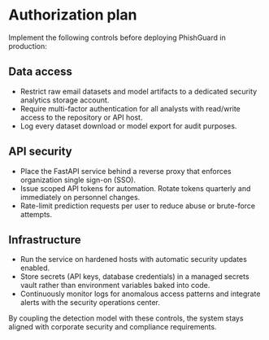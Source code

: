 # Authorization plan

Implement the following controls before deploying PhishGuard in production:

## Data access

- Restrict raw email datasets and model artifacts to a dedicated security analytics storage account.
- Require multi-factor authentication for all analysts with read/write access to the repository or API host.
- Log every dataset download or model export for audit purposes.

## API security

- Place the FastAPI service behind a reverse proxy that enforces organization single sign-on (SSO).
- Issue scoped API tokens for automation. Rotate tokens quarterly and immediately on personnel changes.
- Rate-limit prediction requests per user to reduce abuse or brute-force attempts.

## Infrastructure

- Run the service on hardened hosts with automatic security updates enabled.
- Store secrets (API keys, database credentials) in a managed secrets vault rather than environment variables baked into code.
- Continuously monitor logs for anomalous access patterns and integrate alerts with the security operations center.

By coupling the detection model with these controls, the system stays aligned with corporate security and compliance requirements.
